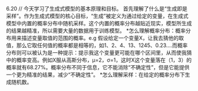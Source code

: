 6.20 //
今天学习了生成式模型的基本原理和目标。
首先理解了什么是“生成即是采样”。作为生成式模型的核心目标，“生成”被定义为通过给定的变量，在生成式模型中内置的概率分布中随机采样。这个内置的概率分布越贴近现实，模型所生成的结果越精准，所以需要大量的数据用于训练模型。
*怎么理解概率分布：概率分布用来描述变量取值的范围的概率。e.g 假设给定一个变量X，让我去猜他的取值，那么它取任何值的概率都是相等的，如1、2、4、13、1245、0.23....而概率分布则可以被认为是一种提示：提示我这个变量更可能在哪个区间里，从而使我猜中的概率变高。例如X服从高斯分布，μ=2，σ=1，这时X这个变量落在（1，3）的概率就有68.27%。概率分布不同于信息，它不能消除“不确定性”，但是它能提供一个更为精准的结果，减少“不确定性”。
*怎么理解采样：在给定的概率分布下生成随机数。
